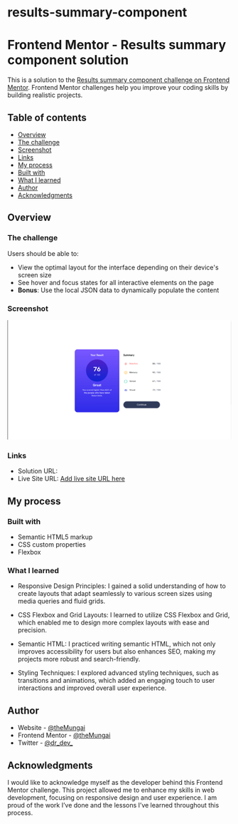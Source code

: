# results-summary-component

# Frontend Mentor - Results summary component solution

This is a solution to the [Results summary component challenge on Frontend Mentor](https://www.frontendmentor.io/challenges/results-summary-component-CE_K6s0maV). Frontend Mentor challenges help you improve your coding skills by building realistic projects. 

## Table of contents

  - [Overview](#overview)
  - [The challenge](#the-challenge)
  - [Screenshot](#screenshot)
  - [Links](#links)
  - [My process](#my-process)
  - [Built with](#built-with)
  - [What I learned](#what-i-learned)
  - [Author](#author)
  - [Acknowledgments](#acknowledgments)


## Overview

### The challenge

Users should be able to:

- View the optimal layout for the interface depending on their device's screen size
- See hover and focus states for all interactive elements on the page
- **Bonus**: Use the local JSON data to dynamically populate the content

### Screenshot

![](/images/Screenshot.png)


### Links

- Solution URL: [](https://github.com/theMungai/results-summary-component)
- Live Site URL: [Add live site URL here]([https://your-live-site-url.com](https://results-summary-component-two-coral.vercel.app/))

## My process

### Built with

- Semantic HTML5 markup
- CSS custom properties
- Flexbox


### What I learned
- Responsive Design Principles: I gained a solid understanding of how to create layouts that adapt seamlessly to various screen sizes using media queries and fluid grids.

- CSS Flexbox and Grid Layouts: I learned to utilize CSS Flexbox and Grid, which enabled me to design more complex layouts with ease and precision.

- Semantic HTML: I practiced writing semantic HTML, which not only improves accessibility for users but also enhances SEO, making my projects more robust and search-friendly.

- Styling Techniques: I explored advanced styling techniques, such as transitions and animations, which added an engaging touch to user interactions and improved overall user experience.


## Author

- Website - [@theMungai](https://www.your-site.com)
- Frontend Mentor - [@theMungai](https://www.frontendmentor.io/profile/theMungai)
- Twitter - [@dr_dev_](https://www.twitter.com/dr_dev_)



## Acknowledgments

I would like to acknowledge myself as the developer behind this Frontend Mentor challenge. This project allowed me to enhance my skills in web development, focusing on responsive design and user experience. I am proud of the work I’ve done and the lessons I’ve learned throughout this process.


